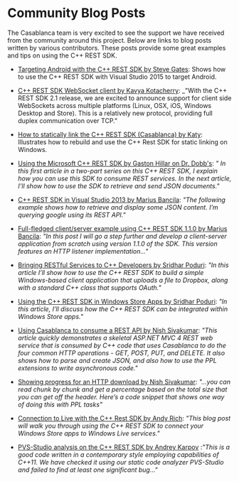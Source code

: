 # Community Blog Posts

The Casablanca team is very excited to see the support we have received from the community around this project. Below are links to blog posts written by various contributors. These posts provide some great examples and tips on using the C++ REST SDK.  

*   [Targeting Android with the C++ REST SDK by Steve Gates](http://blogs.msdn.com/b/vcblog/archive/2015/01/06/targeting-android-with-the-c-rest-sdk.aspx): Shows how to use the C++ REST SDK with Visual Studio 2015 to target Android.

*   [C++ REST SDK WebSocket client by Kavya Kotacherry](http://blogs.msdn.com/b/vcblog/archive/2014/06/25/c-rest-sdk-websocket-client.aspx): _"With the C++ REST SDK 2.1 release, we are excited to announce support for client side WebSockets across multiple platforms (Linux, OSX, iOS, Windows Desktop and Store). This is a relatively new protocol, providing full duplex communication over TCP."

*   [How to statically link the C++ REST SDK (Casablanca) by Katy](http://katyscode.wordpress.com/2014/04/01/how-to-statically-link-the-c-rest-sdk-casablanca/): Illustrates how to rebuild and use the C++ Rest SDK for static linking on Windows.

*   [Using the Microsoft C++ REST SDK by Gaston Hillar on Dr. Dobb's](http://www.drdobbs.com/windows/using-the-microsoft-c-rest-sdk/240164544): _" In this first article in a two-part series on this C++ REST SDK, I explain how you can use this SDK to consume REST services. In the next article, I'll show how to use the SDK to retrieve and send JSON documents."_

*   [C++ REST SDK in Visual Studio 2013 by Marius Bancila](http://mariusbancila.ro/blog/2013/08/02/cpp-rest-sdk-in-visual-studio-2013): _"The following example shows how to retrieve and display some JSON content. I’m querying google using its REST API."_

*   [Full-fledged client/server example using C++ REST SDK 1.1.0 by Marius Bancila](http://mariusbancila.ro/blog/2013/08/19/full-fledged-client-server-example-with-cpprest-sdk-110): _"In this post I will go a step further and develop a client-server application from scratch using version 1.1.0 of the SDK. This version features an HTTP listener implementation..."_

*   [Bringing RESTful Services to C++ Developers by Sridhar Poduri](http://msdn.microsoft.com/en-us/magazine/dn342869.aspx): _"In this article I’ll show how to use the C++ REST SDK to build a simple Windows-based client application that uploads a file to Dropbox, along with a standard C++ class that supports OAuth."_

*   [Using the C++ REST SDK in Windows Store Apps by Sridhar Poduri](http://msdn.microsoft.com/en-us/magazine/dn385707.aspx): _"In this article, I’ll discuss how the C++ REST SDK can be integrated within Windows Store apps."_

*   [Using Casablanca to consume a REST API by Nish Sivakumar](http://www.codeproject.com/Articles/603810/Using-Casablanca-to-consume-a-REST-API): _"This article quickly demonstrates a skeletal ASP.NET MVC 4 REST web service that is consumed by C++ code that uses Casablanca to do the four common HTTP operations - GET, POST, PUT, and DELETE. It also shows how to parse and create JSON, and also how to use the PPL extensions to write asynchronous code."_

*   [Showing progress for an HTTP download by Nish Sivakumar](http://voidnish.wordpress.com/2013/05/15/casablanca-showing-progress-for-an-http-download/): _"...you can read chunk by chunk and get a percentage based on the total size that you can get off the header. Here’s a code snippet that shows one way of doing this with PPL tasks"_

*   [Connection to Live with the C++ Rest SDK by Andy Rich](http://blogs.msdn.com/b/vcblog/archive/2013/03/04/test.aspx): _"This blog post will walk you through using the C++ REST SDK to connect your Windows Store apps to Windows Live services."_

*   [PVS-Studio analysis on the C++ REST SDK by Andrey Karpov](http://www.viva64.com/en/b/0189/) :_"This is a good code written in a contemporary style employing capabilities of C++11\. We have checked it using our static code analyzer PVS-Studio and failed to find at least one significant bug..."_